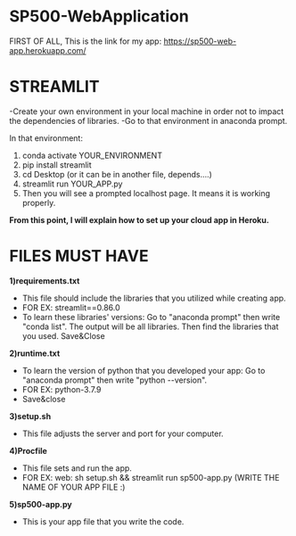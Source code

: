 # SP500-WebApplication

FIRST OF ALL, This is the link for my app: https://sp500-web-app.herokuapp.com/


STREAMLIT
==============
-Create your own environment in your local machine in order not to impact the dependencies of libraries.
-Go to that environment in anaconda prompt.

In that environment:
  1) conda activate YOUR_ENVIRONMENT
  2) pip install streamlit
  3) cd Desktop (or it can be in another file, depends....)
  4) streamlit run YOUR_APP.py
  5) Then you will see a prompted localhost page. It means it is working properly.


**From this point, I will explain how to set up your cloud app in Heroku.**




FILES MUST HAVE
===============
**1)requirements.txt**
  - This file should include the libraries that you utilized while creating app.
  - FOR EX: streamlit==0.86.0
  - To learn these libraries' versions: Go to "anaconda prompt" then write "conda list". The output will be all libraries. Then find the libraries that you used. Save&Close

**2)runtime.txt**
  - To learn the version of python that you developed your app: Go to "anaconda prompt" then write "python --version".
  - FOR EX: python-3.7.9
  - Save&close

**3)setup.sh**
  - This file adjusts the server and port for your computer.
  
**4)Procfile**
  - This file sets and run the app.
  - FOR EX: web: sh setup.sh && streamlit run sp500-app.py (WRITE THE NAME OF YOUR APP FILE :)
  
**5)sp500-app.py**
  - This is your app file that you write the code.
  
